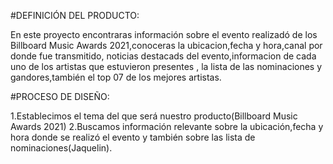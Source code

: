#DEFINICIÓN DEL PRODUCTO:

En este proyecto encontraras información sobre el evento realizadó de los Billboard Music Awards 2021,conoceras la ubicacion,fecha y hora,canal por donde fue transmitido,
noticias destacads del evento,informacion de cada uno de los artistas que estuvieron presentes , la lista de las nominaciones y gandores,también el top 07 de los mejores artistas.

#PROCESO DE DISEÑO:

1.Establecimos el tema del que será nuestro producto(Billboard Music Awards 2021)
2.Buscamos información relevante sobre la ubicación,fecha y hora donde se realizó el evento y también sobre las lista de nominaciones(Jaquelin).
